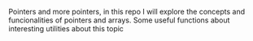 Pointers and more pointers, in this repo I will explore the concepts and funcionalities of pointers and arrays.
Some useful functions about interesting utilities about this topic